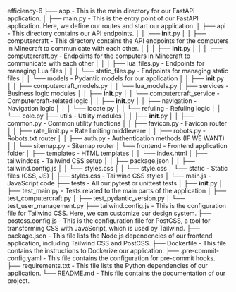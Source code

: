 efficiency-6
├── app - This is the main directory for our FastAPI application.
│   ├── main.py - This is the entry point of our FastAPI application. Here, we define our routes and start our application.
│   ├── api - This directory contains our API endpoints.
│   │   ├── __init__.py
│   │   ├── computercraft - This directory contains the API endpoints for the computers in Minecraft to communicate with each other.
│   │   │   ├── __init__.py
│   │   │   ├── computercraft.py - Endpoints for the computers in Minecraft to communicate with each other
│   │   │   ├── lua_files.py - Endpoints for managing Lua files
│   │   │   └── static_files.py - Endpoints for managing static files
│   │   └── models - Pydantic models for our application
│   │       ├── __init__.py
│   │       ├── computercraft_models.py
│   │       └── lua_models.py
│   ├── services - Business logic modules
│   │   ├── __init__.py
│   │   └── computercraft_service - Computercraft-related logic
│   │       ├── __init__.py
│   │       ├── navigation - Navigation logic
│   │       │   └── locate.py
│   │       └── refuling - Refuling logic
│   │           └── cole.py
    ├── utils - Utility modules
│   │   ├── __init__.py
│   │   ├── common.py - Common utility functions
│   │   ├── favicon.py - Favicon router
│   │   ├── rate_limit.py - Rate limiting middleware
│   │   ├── robots.py - Robots.txt router
│   │   ├── auth.py - Authentication methods (IF WE WANT)
│   │   └── sitemap.py - Sitemap router
│   └── frontend - Frontend application folder
│       ├── templates - HTML templates
│       │   └── index.html
│       ├── tailwindcss - Tailwind CSS setup
│       │   ├── package.json
│       │   ├── tailwind.config.js
│       │   └── styles.css
│       │       └── style.css
│       └── static - Static files (CSS, JS)
│           ├── styles.css - Tailwind CSS styles
│           └── main.js - JavaScript code
├── tests - All our pytest or unittest tests
│   ├── __init__.py
│   ├── test_main.py - Tests related to the main parts of the application
│   ├── test_computercraft.py
│   ├── test_pydantic_version.py
│   └── test_user_management.py
├── tailwind.config.js - This is the configuration file for Tailwind CSS. Here, we can customize our design system.
├── postcss.config.js - This is the configuration file for PostCSS, a tool for transforming CSS with JavaScript, which is used by Tailwind.
├── package.json - This file lists the Node.js dependencies of our frontend application, including Tailwind CSS and PostCSS.
├── Dockerfile - This file contains the instructions to Dockerize our application.
├── .pre-commit-config.yaml - This file contains the configuration for pre-commit hooks.
├── requirements.txt - This file lists the Python dependencies of our application.
└── README.md - This file contains the documentation of our project.